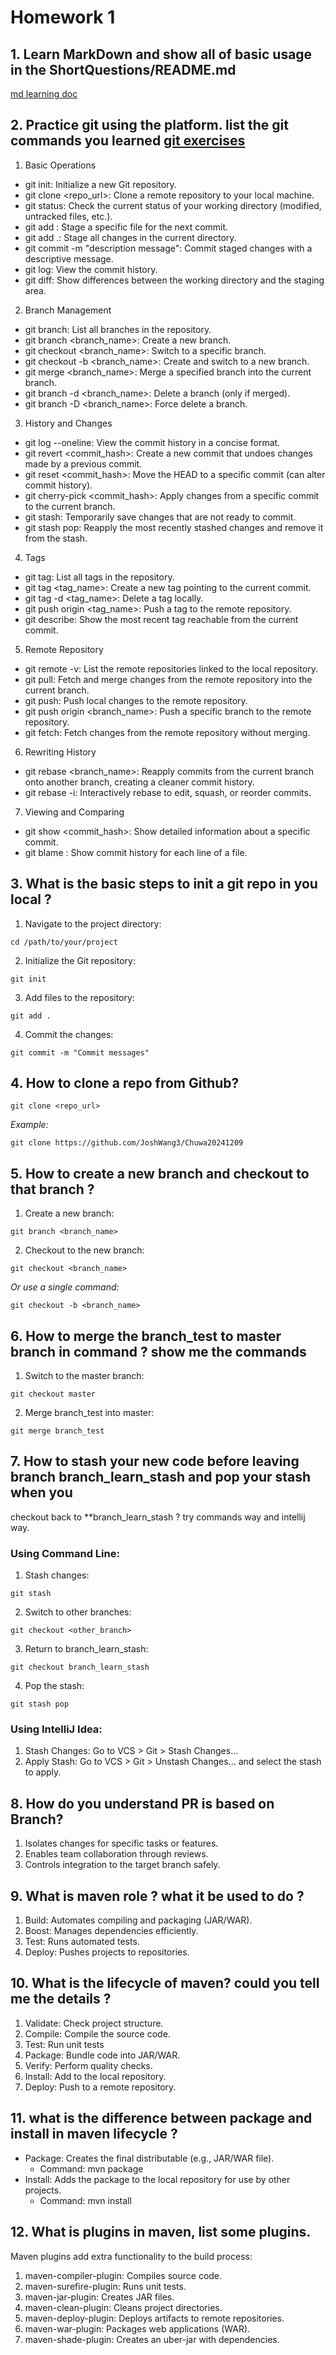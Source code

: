 # Homework 1
## 1. Learn MarkDown and show all of basic usage in the ShortQuestions/README.md
[md learning doc](https://docs.github.com/en/get-started/writing-on-github/getting-started-with-writing-and-formatting-on-github/basic-writing-and-formatting-syntax)


## 2. Practice git using the platform. list the git commands you learned [git exercises](https://learngitbranching.js.org/)
1. Basic Operations
- git init: Initialize a new Git repository.
- git clone <repo_url>: Clone a remote repository to your local machine.
- git status: Check the current status of your working directory (modified, untracked files, etc.).
- git add <file>: Stage a specific file for the next commit.
- git add .: Stage all changes in the current directory.
- git commit -m "description message": Commit staged changes with a descriptive message.
- git log: View the commit history.
- git diff: Show differences between the working directory and the staging area.

2. Branch Management
- git branch: List all branches in the repository.
- git branch <branch_name>: Create a new branch.
- git checkout <branch_name>: Switch to a specific branch.
- git checkout -b <branch_name>: Create and switch to a new branch.
- git merge <branch_name>: Merge a specified branch into the current branch.
- git branch -d <branch_name>: Delete a branch (only if merged).
- git branch -D <branch_name>: Force delete a branch.

3. History and Changes
- git log --oneline: View the commit history in a concise format.
- git revert <commit_hash>: Create a new commit that undoes changes made by a previous commit.
- git reset <commit_hash>: Move the HEAD to a specific commit (can alter commit history).
- git cherry-pick <commit_hash>: Apply changes from a specific commit to the current branch.
- git stash: Temporarily save changes that are not ready to commit.
- git stash pop: Reapply the most recently stashed changes and remove it from the stash.

4. Tags
- git tag: List all tags in the repository.
- git tag <tag_name>: Create a new tag pointing to the current commit.
- git tag -d <tag_name>: Delete a tag locally.
- git push origin <tag_name>: Push a tag to the remote repository.
- git describe: Show the most recent tag reachable from the current commit.

5. Remote Repository
- git remote -v: List the remote repositories linked to the local repository.
- git pull: Fetch and merge changes from the remote repository into the current branch.
- git push: Push local changes to the remote repository.
- git push origin <branch_name>: Push a specific branch to the remote repository.
- git fetch: Fetch changes from the remote repository without merging.

6. Rewriting History
- git rebase <branch_name>: Reapply commits from the current branch onto another branch, creating a cleaner commit history.
- git rebase -i: Interactively rebase to edit, squash, or reorder commits.

7. Viewing and Comparing
- git show <commit_hash>: Show detailed information about a specific commit.
- git blame <file>: Show commit history for each line of a file.

## 3. What is the basic steps to init a git repo in you local ?
1. Navigate to the project directory:
```
cd /path/to/your/project
```
2. Initialize the Git repository:
```
git init
```
3. Add files to the repository:
```
git add .
```
4. Commit the changes:
```
git commit -m "Commit messages"
```

## 4. How to clone a repo from Github?
```
git clone <repo_url>
```
_Example:_
```
git clone https://github.com/JoshWang3/Chuwa20241209
```

## 5. How to create a new branch and checkout to that branch ?
1. Create a new branch:
```
git branch <branch_name>
```
2. Checkout to the new branch:
```
git checkout <branch_name>
```
_Or use a single command:_
```
git checkout -b <branch_name>
```

## 6. How to merge the branch_test to master branch in command ? show me the commands
1. Switch to the master branch:
```
git checkout master
```
2. Merge branch_test into master:
```
git merge branch_test
```

## 7. How to stash your new code before leaving branch branch_learn_stash and pop your stash when you
checkout back to **branch_learn_stash ? try commands way and intellij way.
### Using Command Line:
1. Stash changes:
```
git stash
```
2. Switch to other branches:
```
git checkout <other_branch>
```
3. Return to branch_learn_stash:
```
git checkout branch_learn_stash
```
4. Pop the stash:
```
git stash pop
```
### Using IntelliJ Idea:
1. Stash Changes: Go to VCS > Git > Stash Changes...
2. Apply Stash: Go to VCS > Git > Unstash Changes... and select the stash to apply.

## 8. How do you understand PR is based on Branch?
1. Isolates changes for specific tasks or features.
2. Enables team collaboration through reviews.
3. Controls integration to the target branch safely.

## 9. What is maven role ? what it be used to do ?
1. Build: Automates compiling and packaging (JAR/WAR).
2. Boost: Manages dependencies efficiently.
3. Test: Runs automated tests.
4. Deploy: Pushes projects to repositories.

## 10. What is the lifecycle of maven? could you tell me the details ?
1. Validate: Check project structure.
2. Compile: Compile the source code.
3. Test: Run unit tests
4. Package: Bundle code into JAR/WAR.
5. Verify: Perform quality checks.
6. Install: Add to the local repository.
7. Deploy: Push to a remote repository.

## 11. what is the difference between package and install in maven lifecycle ?
- Package: Creates the final distributable (e.g., JAR/WAR file).
  - Command: mvn package
- Install: Adds the package to the local repository for use by other projects.
  - Command: mvn install

## 12. What is plugins in maven, list some plugins.
Maven plugins add extra functionality to the build process:
1. maven-compiler-plugin: Compiles source code.
2. maven-surefire-plugin: Runs unit tests.
3. maven-jar-plugin: Creates JAR files.
4. maven-clean-plugin: Cleans project directories.
5. maven-deploy-plugin: Deploys artifacts to remote repositories.
6. maven-war-plugin: Packages web applications (WAR).
7. maven-shade-plugin: Creates an uber-jar with dependencies.



























